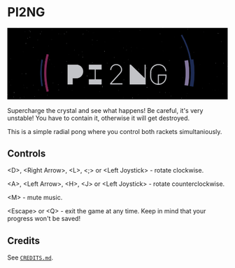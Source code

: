 # PI2NG

![banner](media/banner.png)

Supercharge the crystal and see what happens! Be careful, it's very unstable!
You have to contain it, otherwise it will get destroyed.

This is a simple radial pong where you control both rackets simultaniously.


## Controls

\<D\>, \<Right Arrow\>, \<L\>, \<;\> or \<Left Joystick\> - rotate clockwise.

\<A\>, \<Left Arrow\>, \<H\>, \<J\> or \<Left Joystick\> - rotate
counterclockwise.

\<M\> - mute music.

\<Escape\> or \<Q\> - exit the game at any time. Keep in mind that your
progress won't be saved!


## Credits

See [`CREDITS.md`](./CREDITS.md).
